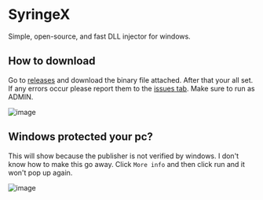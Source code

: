 # SyringeX
Simple, open-source, and fast DLL injector for windows.

## How to download
Go to [releases](https://github.com/RusstyCrussty123/SyringeX/releases) and download the binary file attached.
After that your all set. If any errors occur please report them to the [issues tab](https://github.com/RusstyCrussty123/SyringeX/issues).
Make sure to run as ADMIN.

![image](https://user-images.githubusercontent.com/61127918/155215593-86fbf6ef-18f5-480b-9aa9-54c6a03e476b.png)

## Windows protected your pc?
This will show because the publisher is not verified by windows. I don't know how to make this go away. Click `More info` and then click run and it won't pop up again.

![image](https://user-images.githubusercontent.com/61127918/155233383-83e70404-3b99-4123-9b56-7ad8c09190ff.png)
